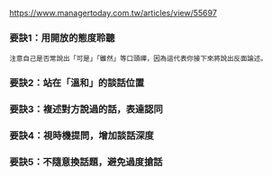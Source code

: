 https://www.managertoday.com.tw/articles/view/55697
### 要訣1：用開放的態度聆聽
	注意自己是否常說出「可是」「雖然」等口頭禪，因為這代表你接下來將說出反面論述。
### 要訣2：站在「溫和」的談話位置

### 要訣3：複述對方說過的話，表達認同

### 要訣4：視時機提問，增加談話深度

### 要訣5：不隨意換話題，避免過度搶話
